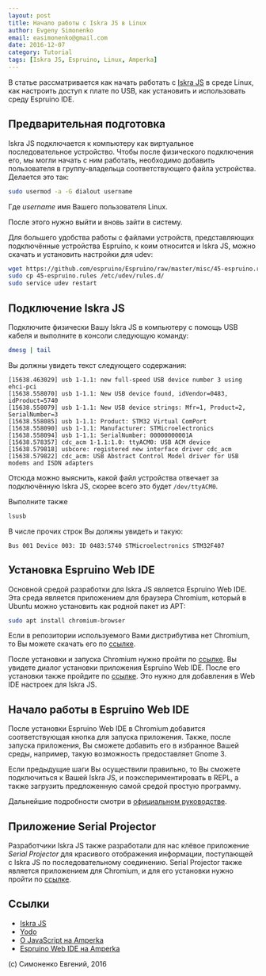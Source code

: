 ```yaml
---
layout: post
title: Начало работы с Iskra JS в Linux
author: Evgeny Simonenko
email: easimonenko@gmail.com
date: 2016-12-07
category: Tutorial
tags: [Iskra JS, Espruino, Linux, Amperka]
---
```


В статье рассматривается как начать работать с [Iskra JS][] в среде
Linux, как настроить доступ к плате по USB, как установить и использовать
среду Espruino IDE.

<!-- end-of-lead -->

## Предварительная подготовка

Iskra JS подключается к компьютеру как виртуальное последовательное устройство.
Чтобы после физического подключения его, мы могли начать с ним работать,
необходимо добавить пользователя в группу-владельца соответствующего файла
устройства. Делается это так:

``` sh
sudo usermod -a -G dialout username
```

Где _username_ имя Вашего пользователя Linux.

После этого нужно выйти и вновь зайти в систему.

Для большего удобства работы с файлами устройств, представляющих подключённые
устройства Espruino, к коим относится и Iskra JS, можно скачать и установить
настройки для udev:

``` sh
wget https://github.com/espruino/Espruino/raw/master/misc/45-espruino.rules
sudo cp 45-espruino.rules /etc/udev/rules.d/
sudo service udev restart
```

## Подключение Iskra JS

Подключите физически Вашу Iskra JS в компьютеру с помощь USB кабеля и выполните
в консоли следующую команду:

``` sh
dmesg | tail
```

Вы должны увидеть текст следующего содержания:

``` plain
[15638.463029] usb 1-1.1: new full-speed USB device number 3 using ehci-pci
[15638.558070] usb 1-1.1: New USB device found, idVendor=0483, idProduct=5740
[15638.558079] usb 1-1.1: New USB device strings: Mfr=1, Product=2, SerialNumber=3
[15638.558085] usb 1-1.1: Product: STM32 Virtual ComPort
[15638.558090] usb 1-1.1: Manufacturer: STMicroelectronics
[15638.558094] usb 1-1.1: SerialNumber: 00000000001A
[15638.578357] cdc_acm 1-1.1:1.0: ttyACM0: USB ACM device
[15638.579818] usbcore: registered new interface driver cdc_acm
[15638.579822] cdc_acm: USB Abstract Control Model driver for USB modems and ISDN adapters
```

Отсюда можно выяснить, какой файл устройства отвечает за подключённую Iskra JS,
скорее всего это будет `/dev/ttyACM0`.

Выполните также

``` sh
lsusb
```

В числе прочих строк Вы должны увидеть и такую:

``` plain
Bus 001 Device 003: ID 0483:5740 STMicroelectronics STM32F407
```

## Установка Espruino Web IDE

Основной средой разработки для Iskra JS является Espruino Web IDE. Эта среда
является приложением для браузера Chromium, который в Ubuntu можно установить
как родной пакет из APT:

``` sh
sudo apt install chromium-browser
```

Если в репозитории используемого Вами дистрибутива нет Chromium, то Вы можете
скачать его по
[ссылке](http://www.chromium.org/getting-involved/download-chromium).

После установки и запуска Chromium нужно пройти по
[ссылке](https://chrome.google.com/webstore/detail/espruino-web-ide/bleoifhkdalbjfbobjackfdifdneehpo).
Вы увидете диалог установки приложения Espruino Web IDE. После его установки
также пройдите по
[ссылке](http://www.espruino.com/webide?settings=%7B%22MODULE_URL%22%3A%22http%3A%2F%2Fjs.amperka.ru%2Fmodules%22%2C%22BOARD_JSON_URL%22%3A%22http%3A%2F%2Fjs.amperka.ru%2Fjson%22%2C%22SAVE_ON_SEND%22%3Atrue%7D).
Это нужно для добавления в Web IDE настроек для Iskra JS.

## Начало работы в Espruino Web IDE

После установки Espruino Web IDE в Chromium добавится соответствующая кнопка
для запуска приложения. Также, после запуска приложения, Вы сможете добавить
его в избранное Вашей среды, например, такую возможность предоставляет Gnome 3.

Если предыдущие шаги Вы осуществили правильно, то Вы сможете подключиться к
Вашей Iskra JS, и поэкспериментировать в REPL, а также загрузить предложенную
самой средой простую программу.

Дальнейшие подробности смотри в
[официальном руководстве](http://wiki.amperka.ru/js:ide).

## Приложение Serial Projector

Разработчики Iskra JS также разработали для нас клёвое приложение
_Serial Projector_ для красивого отображения информации, поступающей с Iskra JS
по последовательному соединению. Serial Projector также является приложением
для Chromium, и для его установки нужно пройти по
[ссылке](http://amperka.ru/chrome/serial-projector).

## Ссылки

[Iskra JS]: http://amperka.ru/product/iskra-js
[Yodo]: http://amperka.ru/product/yodo
[О JavaScript на Amperka]: http://wiki.amperka.ru/js:start
[Espruino Web IDE на Amperka]: http://wiki.amperka.ru/js:ide

* [Iskra JS][]
* [Yodo][]
* [О JavaScript на Amperka][]
* [Espruino Web IDE на Amperka][]

(c) Симоненко Евгений, 2016
